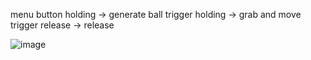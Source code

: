 menu button holding -> generate ball
trigger holding -> grab and move
trigger release -> release

![image](Screenshots/demo.gif)
